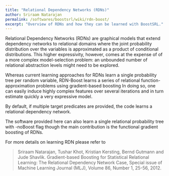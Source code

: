 ```yaml
---
title: "Relational Dependency Networks (RDNs)"
author: Sriraam Natarajan
permalink: /softwares/boostsrl/wiki/rdn-boost/
excerpt: "Overview of RDNs and how they can be learned with BoostSRL."
---
```


Relational Dependency Networks (RDNs) are graphical models that extend dependency networks to relational domains where the joint probability distribution over the variables is approximated as a product of conditional distributions. This higher expressivity, however, comes at the expense of of a more complex model-selection problem: an unbounded number of relational abstraction levels might need to be explored. 

Whereas current learning approaches for RDNs learn a single probability tree per random variable, RDN-Boost learns a series of relational function-approximation problems using gradient-based boosting In doing so, one can easily induce highly complex features over several iterations and in turn estimate quickly a very expressive model. 

By default, if multiple target predicates are provided, the code learns a relational dependency network.

The software provided here can also learn a single relational probability tree with -noBoost flag though the main contribution is the functional gradient boosting of RDNs. 

For more details on learning RDN please refer to

> Sriraam Natarajan, Tushar Khot, Kristian Kersting, Bernd Gutmann and Jude Shavlik. Gradient-based Boosting for Statistical Relational Learning: The Relational Dependency Network Case, Special issue of Machine Learning Journal (MLJ), Volume 86, Number 1, 25-56, 2012.
